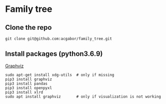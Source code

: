 # Family tree
## Clone the repo
```
git clone git@github.com:acgabor/family_tree.git
```

## Install packages (python3.6.9)

[Graphviz](https://graphviz.org/)
```
sudo apt-get install xdg-utils  # only if missing
pip3 install graphviz
pip3 install pandas
pip3 install openpyxl
pip3 install xlrd
sudo apt install graphviz       # only if visualization is not working
```